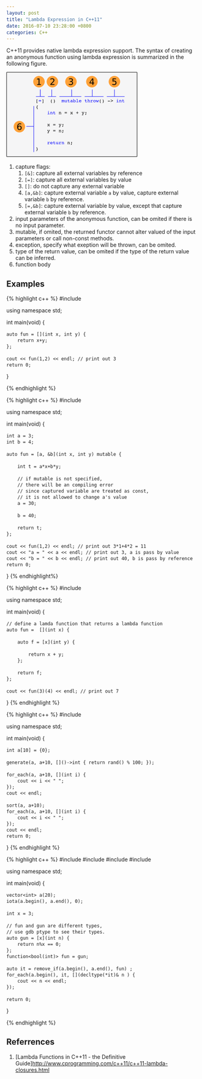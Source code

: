 ```yaml
---
layout: post
title: "Lambda Expression in C++11"
date: 2016-07-10 23:28:00 +0800
categories: C++
---
```


C++11 provides native lambda expression support.
The syntax of creating an anonymous function 
using lambda expression is summarized in the following figure.

![C++ lambda](/image/cpp_lambda.png)

1. capture flags: 
    1. `[&]`: capture all external variables by reference 
    2. `[=]`: capture all external variables by value
    3. `[]`: do not capture any external variable
    4. `[a,&b]`: capture external variable `a` by value, capture external variable `b` by reference.
    5. `[=,&b]`: capture external variable by value, except that capture external variable `b` by reference.
2. input parameters of the anonymous function, can be omited if there is no input parameter.
3. mutable, if omited, the returned functor cannot alter valued of the input parameters or call non-const methods.
4. exception, specify what exeption will be thrown, can be omited. 
5. type of the return value, can be omited if the type of the return value can be inferred.
6. function body 

## Examples

{% highlight c++ %}
#include <iostream>

using namespace std;

int main(void) {

    auto fun = [](int x, int y) {
        return x+y;
    };

    cout << fun(1,2) << endl; // print out 3
    return 0;
}

{% endhighlight %}


{% highlight c++ %}
#include <iostream>

using namespace std;

int main(void) {

    int a = 3;
    int b = 4;

    auto fun = [a, &b](int x, int y) mutable {

        int t = a*x+b*y;

        // if mutable is not specified,
        // there will be an compiling error
        // since captured variable are treated as const,
        // it is not allowed to change a's value
        a = 30; 

        b = 40;

        return t;
    };

    cout << fun(1,2) << endl; // print out 3*1+4*2 = 11
    cout << "a = " << a << endl; // print out 3, a is pass by value
    cout << "b = " << b << endl; // print out 40, b is pass by reference
    return 0;
}
{% endhighlight%}

{% highlight c++ %}
#include <iostream>

using namespace std;

int main(void) {

    // define a lamda function that returns a lambda function
    auto fun =  [](int x) {

        auto f = [x](int y) {

            return x + y;
        };

        return f;
    };

    cout << fun(3)(4) << endl; // print out 7
}
{% endhighlight %}

{% highlight c++ %}
#include <iostream>

using namespace std;

int main(void) {

    int a[10] = {0};

    generate(a, a+10, []()->int { return rand() % 100; });

    for_each(a, a+10, [](int i) {
        cout << i << " ";
    });
    cout << endl;

    sort(a, a+10);
    for_each(a, a+10, [](int i) {
        cout << i << " ";
    });
    cout << endl;
    return 0;
}
{% endhighlight %}

{% highlight c++ %}
#include <vector>
#include <iostream>
#include <algorithm>
#include <functional>

using namespace std;


int main(void) {

    vector<int> a(20);
    iota(a.begin(), a.end(), 0);

    int x = 3;

    // fun and gun are different types,
    // use gdb ptype to see their types.
    auto gun = [x](int n) {
        return n%x == 0;
    };
    function<bool(int)> fun = gun;

    auto it = remove_if(a.begin(), a.end(), fun) ;
    for_each(a.begin(), it, [](decltype(*it)& n ) {
        cout << n << endl;
    });

    return 0;
}


{% endhighlight %}

## Referrences
1. [Lambda Functions in C++11 - the Definitive Guide]http://www.cprogramming.com/c++11/c++11-lambda-closures.html

